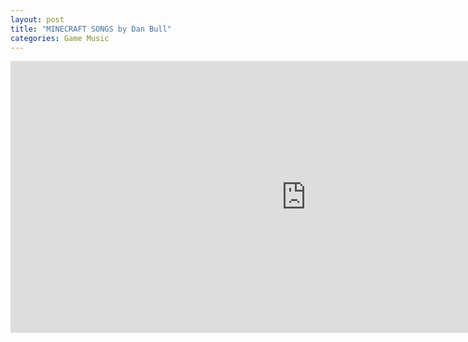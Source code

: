 ```yaml
---
layout: post
title: "MINECRAFT SONGS by Dan Bull"
categories: Game Music
---
```


<iframe width="945" height="435" src="https://www.youtube.com/embed/videoseries?list=PLwQDSRN0v-fepzxN3g5CVk0T6L4zLejyV" frameborder="0" allow="accelerometer; autoplay; clipboard-write; encrypted-media; gyroscope; picture-in-picture" allowfullscreen></iframe>
